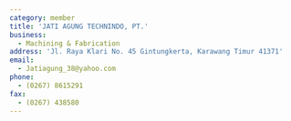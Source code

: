 ```yaml
---
category: member
title: 'JATI AGUNG TECHNINDO, PT.'
business:
  - Machining & Fabrication
address: 'Jl. Raya Klari No. 45 Gintungkerta, Karawang Timur 41371'
email:
  - Jatiagung_38@yahoo.com
phone:
  - (0267) 8615291
fax:
  - (0267) 438580
---
```

